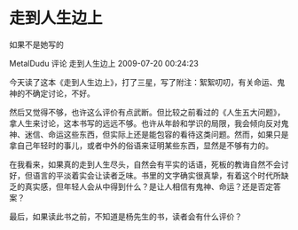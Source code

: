 # 走到人生边上

如果不是她写的

MetalDudu 评论 走到人生边上   2009-07-20 00:24:23

今天读了这本《走到人生边上》，打了三星，写了附注：絮絮叨叨，有关命运、鬼神的不确定讨论，不好。

然后又觉得不够，也许这么评价有点武断。但比较之前看过的《人生五大问题》，拿人生来讨论，这本书写的远远不够。也许从年龄和学识的局限，我会倾向反对鬼神、迷信、命运这些东西，但实际上还是能包容的看待这类问题。然而，如果只是拿自己年轻时的事儿，或者中外的俗语来证明某些东西，显然是不够有力的。

在我看来，如果真的走到人生尽头，自然会有平实的话语，死板的教诲自然不会讨好，但语言的平淡着实会让读者乏味。书里的文字确实很真挚，有着这个时代所缺乏的真实感，但年轻人会从中得到什么？是让人相信有鬼神、命运？还是否定答案？

最后，如果读此书之前，不知道是杨先生的书，读者会有什么评价？